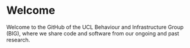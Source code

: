 # Welcome

Welcome to the GitHub of the UCL Behaviour and Infrastructure Group (BIG), where we share code and software from our ongoing and past research. 
